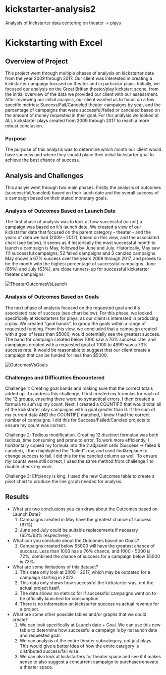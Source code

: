 # kickstarter-analysis2
Analysis of kickstarter data centering on theater -> plays 
# Kickstarting with Excel

## Overview of Project
This project went through multiple phases of analysis on kickstarter data from the year 2009 through 2017.  Our client was interested in creating a kickstarter campaign focused on theater and in particular plays.  Initially, we focused our analysis on the Great Britian theater/play kickstart scene, from the initial overview of the data we provided our client with our assessment.  After reviewing our initial analysis, our client wanted us to focus on a few specific metrics: Success/Fail/Canceled theater campaigns by year, and the percentage of campaigns that were successful/failed or canceled based on the amount of money requested in their goal.  For this analysis we looked at ALL kickstarter plays created from 2009 through 2017 to reach a more robust conclusion. 

### Purpose

The purpose of this analysis was to determine which month our client would have success and where they should place their initial kickstarter goal to achieve the best chance of success.

## Analysis and Challenges

This analyis went through two main phases. Firstly the analysis of outcomes (success/fail/cancled) based on their lauch date and the overall success of a campaign based on their stated monetary goals.

### Analysis of Outcomes Based on Launch Date

The first phase of analysis was to look at how successful (or not) a campaign was based on it's launch date.  We created a view of our kickstarter data that focused on the parent category - theater - and the years of data we had (2009 - 2017), based on this view, and the associated chart (see below), it seems as if historically the most successful month to launch a campaign is May, followed by June and July.  Historically, May saw 111 successful campaigns, 52 failed campaigns and 3 cancled campaigns.  May shows a 67% success over the years 2009 through 2017, and proves to be the month with the highest percentage of successful campaigns. June (65%) and July (63%), are close runners-up for successful kickstarter theater campaigns.

![TheaterOutcomesVsLaunch](https://user-images.githubusercontent.com/6634774/163687631-1e7a05dc-426d-4e0b-a494-2c7fb4155ef6.png)


### Analysis of Outcomes Based on Goals

The next phase of analysis focused on the requested goal and it's associated rate of success (see chart below).  For this phase, we looked specifically at kickstarters for plays, as our client is interested in producing a play.  We created "goal bands", to group the goals within a range of requested funding.  From this view, we concluded that a campaign created with a goal of lesss than $5000, would potentially see the greatest success.  The band for campaign created below 1000 saw a 76% success rate, and campaigns created with a requested goal of 1000 to 4999 saw a 73% success rate.  It would be reasonable to suggest that our client create a campaign that can be funded for less than $5000. 


![OutcomesVsGoals](https://user-images.githubusercontent.com/6634774/163687644-d263e90f-b4ae-46f8-9eb7-e6cfbf4fb324.png)


### Challenges and Difficulties Encountered

Challenge 1: Creating goal bands and making sure that the correct totals added up.  To address this challenge, I first created my formulas for each of the 12 groups, ensuring there were no syntactical errors.  I then created a formula to sum up my count.  Next, I created a COUNTIF() that would total all of the kickstarter play campaigns with a goal greater than 0.  If the sum of my current data AND the COUNTIF() matched, I knew I had the correct number of campaigns.  I did this for Success/Failed/Cancled projects to ensure my count was correct.

Challenge 2: Tedious modification.  Creating 12 disctinct formulae was both tedious, time consuming and prone to error.  To work more efficiently, I horizontally copied my formula into the 2 adjacent cells (Success -> failed & cancled), I then highlighted the "failed" row, and used find&replace to change success to fail.  I did this for the cancled column as well.  To ensure my counts were still correct, I used the same method from challenge 1 to double check my work.

Challenge 3: Effciency is king.  I used the new Outcomes table to create a pivot chart to produce the line graph needed for analysis.

## Results

- What are two conclusions you can draw about the Outcomes based on Launch Date?
    1. Campaigns created in May have the greatest chance of success. (67%)
    2. June and July could be suitable replacements if necesary (65%/63% respectively).
- What can you conclude about the Outcomes based on Goals?
    1. Campaigns created below $5000 will have the greatest chance of success. Less than 1000 has a 76% chance, and 1000 - 5000 is 72%, combined the chance of success for a campaign below $5000 is 73%.
- What are some limitations of this dataset?
    1. This data only look at 2009 - 2017, which  may be outdated for a campaign starting in 2022.
    2. This data only shows how successful the kickstarter was, not the actual project itself.
    3. The data shows no metrics for if successful campaigns went on to be officially launched for consumption.
    4. There is no information on kickstarter success vs actual revenue for a project.
- What are some other possible tables and/or graphs that we could create?
    1. We can look specifically at Launch date + Goal.  We can use this new table to determine how successful a campaign is by its launch date and requested goal.
    2. We can analysis of the entire theater subcategory, not just plays.  This would give a better idea of how the entire category is distributed success/fail wise.
    3. We can also look at kickstarters for theater space and see if it makes sense to also suggest a concurrent campaign to purchase/renovate a theater space.
